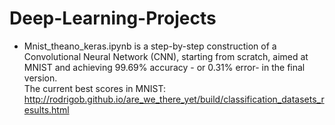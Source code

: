 # Deep-Learning-Projects

  - Mnist_theano_keras.ipynb is a step-by-step construction of a Convolutional Neural Network (CNN), starting from scratch, aimed at MNIST and achieving 99.69% accuracy - or 0.31% error- in the final version. <br> The current best scores in MNIST:
  http://rodrigob.github.io/are_we_there_yet/build/classification_datasets_results.html
